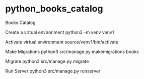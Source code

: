 # python_books_catalog
Books Catalog 

Create a virtual environment
python3 -m venv venv1

Activate virtual environment
source/venv1/bin/activate

Make Migrations
python3 src/manage.py makemigrations books

Migrate
python3 src/manage.py migrate

Run Server
python3 src/manage.py runserver